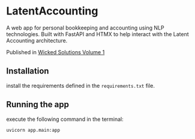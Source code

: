 # LatentAccounting

A web app for personal bookkeeping and accounting using NLP technologies. 
Built with FastAPI and HTMX to help interact with the Latent Accounting architecture.

Published in [Wicked Solutions Volume 1](https://wicked.udk.ai/1.html)

## Installation

install the requirements defined in the `requirements.txt` file.

## Running the app
execute the following command in the terminal:

```uvicorn app.main:app ```
